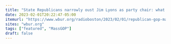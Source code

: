 ```yaml
---
title: "State Republicans narrowly oust Jim Lyons as party chair: what it means for the GOP going forward"
date: 2023-02-01T20:22:47-05:00
itemurl: "https://www.wbur.org/radioboston/2023/02/01/republican-gop-massachusetts-jim-lyons"
sites: "wbur.org"
tags: ["featured", "MassGOP"]
draft: false
---
```


